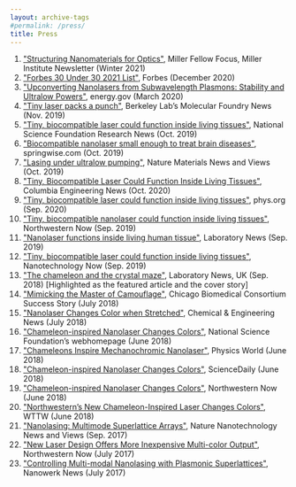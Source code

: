 ```yaml
---
layout: archive-tags
#permalink: /press/
title: Press
---
```


1.    ["Structuring Nanomaterials for Optics"](https://miller.berkeley.edu/images/newsletters/Winter2021_digital.pdf), Miller Fellow Focus, Miller Institute Newsletter (Winter 2021)  
2.    ["Forbes 30 Under 30 2021 List"](https://www.forbes.com/30-under-30/2021/science/?profile=danqing-wang), Forbes (December 2020)  
3.    ["Upconverting Nanolasers from Subwavelength Plasmons: Stability and Ultralow Powers"](https://www.energy.gov/science/bes/articles/upconverting-nanolasers-subwavelength-plasmons-stability-and-ultralow-powers), energy.gov (March 2020)  
4.    ["Tiny laser packs a punch"](https://foundry.lbl.gov/2019/11/14/tiny-laser-packs-a-punch/?utm_source=Molecular+Foundry+News+and+Outreach&utm_campaign=d30ddee66b-EMAIL_CAMPAIGN_2018_05_11_COPY_01&utm_medium=email&utm_term=0_c8d4c714b6-d30ddee66b-2374711), Berkeley Lab’s Molecular Foundry News (Nov. 2019)  
5.    ["Tiny, biocompatible laser could function inside living tissues"](https://beta.nsf.gov/news/tiny-biocompatible-laser-could-function-inside), National Science Foundation Research News (Oct. 2019)  
6.    ["Biocompatible nanolaser small enough to treat brain diseases"](https://www.springwise.com/innovation/health/biocompatible-nanolaser-northwestern-columbia/?p=259566), springwise.com (Oct. 2019)  
7.    ["Lasing under ultralow pumping"](https://www.nature.com/articles/s41563-019-0513-2), Nature Materials News and Views (Oct. 2019)  
8.    ["Tiny, Biocompatible Laser Could Function Inside Living Tissues"](https://engineering.columbia.edu/press-releases/laser-living-tissues), Columbia Engineering News (Oct. 2020)  
9.    ["Tiny, biocompatible laser could function inside living tissues"](https://phys.org/news/2019-09-tiny-biocompatible-laser-function-tissues.html), phys.org (Sep. 2020)  
10.  ["Tiny, biocompatible nanolaser could function inside living tissues"](https://news.northwestern.edu/stories/2019/09/tiny-biocompatible-nanolaser-could-function-inside-living-tissues), Northwestern Now (Sep. 2019)  
11.  ["Nanolaser functions inside living human tissue"](https://www.labnews.co.uk/article/2030075/nanolaser-functions-inside-living-human-tissue), Laboratory News (Sep. 2019)  
12.  ["Tiny, biocompatible laser could function inside living tissues"](https://www.nanotech-now.com/news.cgi?story_id=55834), Nanotechnology Now (Sep. 2019)  
13.  ["The chameleon and the crystal maze"](https://www.labnews.co.uk/article/2025064/the_chameleon_and_the_crystal_maze), Laboratory News, UK (Sep. 2018) [Highlighted as the featured article and the cover story]   
14.   ["Mimicking the Master of Camouflage"](https://chicagobiomedicalconsortium.org/news/success-stories/july-18-2018/?doing_wp_cron=1543606449.9452209472656250000000), Chicago Biomedical Consortium Success Story (July 2018)  
15.   ["Nanolaser Changes Color when Stretched"](https://cen.acs.org/materials/photonics/Nanolaser-changes-color-stretched/96/web/2018/07?utm_source=Newsletter&utm_medium=Newsletter&utm_campaign=CEN), Chemical & Engineering News (July 2018)  
16.   ["Chameleon-inspired Nanolaser Changes Colors"](https://www.odomgroup.northwestern.edu/research-featured-on-nsf-homepage/), National Science Foundation’s    webhomepage (June 2018)  
17.   ["Chameleons Inspire Mechanochromic Nanolaser"](https://physicsworld.com/a/chameleons-inspire-mechanochromic-nanolaser/), Physics World (June 2018)  
18.   ["Chameleon-inspired Nanolaser Changes Colors"](https://www.sciencedaily.com/releases/2018/06/180620150048.htm), ScienceDaily (June 2018)  
19.   ["Chameleon-inspired Nanolaser Changes Colors"]([https://www.sciencedaily.com/releases/2018/06/180620150048.htm](https://news.northwestern.edu/stories/2018/june/chameleon-inspired-nanolaser-changes-colors/)), Northwestern Now (June 2018)  
20.   ["Northwestern’s New Chameleon-Inspired Laser Changes Colors"](https://news.wttw.com/2018/06/22/northwestern-s-new-chameleon-inspired-laser-changes-colors), WTTW (June 2018)  
21.   ["Nanolasing: Multimode Superlattice Arrays"](https://www.nature.com/articles/nnano.2017.195), Nature Nanotechnology News and Views (Sep. 2017)  
22.   ["New Laser Design Offers More Inexpensive Multi-color Output"](https://news.northwestern.edu/stories/2017/july/new-laser-design-inexpensive-multi-color-output/), Northwestern Now (July 2017)   
23.   ["Controlling Multi-modal Nanolasing with Plasmonic Superlattices"](https://www.nanowerk.com/spotlight/spotid=47378.php), Nanowerk News (July 2017)  

